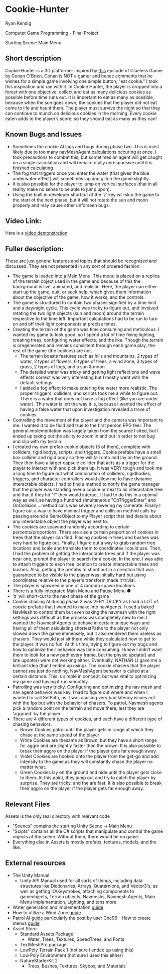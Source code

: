 # Cookie-Hunter
Ryan Kendig

Computer Game Programming - Final Project

Starting Scene: Main Menu 

## Short description
Cookie Hunter is a 3D platformer inspired by [this](https://www.youtube.com/watch?v=tw7Os-_BJMo) episode of Clueless Gamer by Conan O'Brien. Conan is NOT a gamer and hence comments that he wishes for a simple game involving one simple button, "eat cookie." I took this inspiration and ran with it. In Cookie Hunter, the player is dropped into a forest with one objective, collect and eat as many delicious cookies as possible before time runs out. It is important to eat as many as possible, because when the sun goes down, the cookies that the player did not eat come to life and haunt them. The player must survive the night so that they can continue to munch on delicious cookies in the morning. Every cookie eaten adds to the player’s score, so they should eat as many as they can! 

## Known Bugs and Issues
- Sometimes the cookie AI lags and bugs during phase two. This is most likely due to too many navMeshAgent calculations occuring at once. I took precautions to combat this, but sometimes an agent will get caught on a single calculation and will remain totally unresponsive until it is finished calculating
- The fog that triggers once you enter the water (that gives the blue underwater effect) will sometimes lag and glitch the game slightly.
- It is also possible for the player to jump on vertical surfaces (that in all reality make no sense to be able to jump upon). 
- Using the built in developer shortcut of the ‘z’ key will skip the game to the start of the next phase, but it will not rotate the sun and moon properly and may cause other unforseen bugs.
 
## Video Link:
Here is a [video demonstration](https://youtu.be/R7i6WLlpLeQ)


## Fuller description: 
These are just general features and topics that should be recognized and discussed. They are not presented in any sort of ordered fashion. 

- The game is loaded into a Main Menu. This menu is placed on a replica of the terrain object used in the game and because of this the background is live, animated, and realistic. Here, the player can either start up the game, quit, or seek help, which gives them information about the objective of the game, how it works, and the controls. 
- The game is structured to contain two phases signified by a time limit and a day/night cycle. This cycle was tricky to figure out, and involved rotating the two light objects (sun and moon) around the terrain respective to the time left. Important calculations had to be run to turn on and off their light components at precise times. 
- Creating the terrain of the game was time consuming and meticulous. I wanted my game to look good, so I spend a lot of time fixing lighting, creating trees, configuring water effects, and the like. Though the terrain is pregenerated and remains consistent through each game play, the rest of the game (the cookies) are not.  
	- The terrain boasts features such as hills and mountains, 2 types of water, 2 types of flowers, 6 types of trees, a wind zone, 3 types of grass, 2 types of logs, and a sun & moon 
	- The detailed water was tricky and getting light reflections and wave effects correct was very interesting but I mostly went with the default settings.
	- I added a fog effect to make entering the water more realistic. The proper triggers, colliders, and scripts took me a while to figure out. There is a water that does not have a fog effect (like you are under water). This water is left the way it is, because I wanted the effect of having a false water that upon investigation revealed a trove of cookies.  
- Controlling the movement of the player and the camera was important to me. I wanted it to be fluid and true to the first person RPG feel. The general implementation was largely taken from the source I cited, but I ended up taking out the ability to zoom in and out in order to not bug and clip with my terrain.
- I created my own prefab cookie objects (5 of them), complete with colliders, rigid bodys, scripts, and triggers. Cookie prefabs have a small box collider and rigid body so they will fall onto and lay on the ground. They then have a larger capsule collider that acts as a trigger for the player to interact with and pick them up. It was VERY tough and took me a long time to figure out what combination of colliders, rigidbodies, triggers, and character controllers would allow me to have dynamic interactable objects. I had to find a method to notify the game manager that the player was standing over a cookie or next to an interactable tree and that if they hit "f" they would interact. It had to do this in a optimal way as well, as having a hundred simultaneous "OnTriggerEnter" and OnCollision... method calls was severely lowering my ramerate. Finally I figure out a way to have minimal trigger and collision method calls by passing around a GameObject to my Player script that had details about any interactable object the player was next to.
- The cookies are spawned randomly according to certain percents/proportions. There are also a certain proportion of cookies in trees that the player can find. Placing cookies in trees and bushes was very hard to figure out. Finally, I figure out a way to grab random tree locations and scale and translate them to coordinates I could use. Then, I had the problem of getting the interactable trees and if the player was near one, prompt the player to search for a cookie. In the end, I was able to attach triggers to each tree location to create interactable trees and bushes. Also, getting the prefabs to shoot out in a direction that was guaranteed to be visible to the player was initially hard but using coordinates relative to the player's transform made it trivial. 
- The player is spawned in one of 4 random spawn locations
- There is a fully integrated Main Menu and Pause Menu ● 
- ‘z’ will short-cut to the next phase of the game
- Cookie chasing AI during phase 2 was VERY TRICKY as I had a LOT of cookie prefabs that I wanted to make into navAgents. I used a baked NavMesh to control them but even baking the navmesh with the right settings was difficult as the process was completely new to me. I wanted the NavmeshAgents to behave in certain unique ways and having all of them calculating shortestPaths to the player not only slowed down the game immensely, but it also rendered them useless as chasers. They would just sit there while they calculated how to get to the player. It was no fun. At this time, trying to figure out my bugs and how to optimize their behavior was time consuming. I knew I didn’t want them to look for a new path every frame, but the physic update() and late update() were not working either. Eventually, NATHAN LI gave me a brilliant idea (that I ended up using). The cookie chasers that the player cannot see just do nothing. NavMeshAgent behavior is culled at a certain distance. This is simple in concept, but was vital to optimizing my game and having it run smoothly.
- Patrolling was very tricky. Configuring and optimizing the nav mesh and nav agent behavior was key. I had to figure out where and when I wanted to call SetPath, as it was causing very bad latency issues not with the fps but with the behavior of chasers. To patrol, Navmesh agents pick a random point on the terrain and move there, lest they are ‘aggroed’ by the player.
- There are 4 different types of cookies, and each have a different type of chasing behaviors. 
	- Brown Cookies patrol until the player gets in range at which they chase at the same speed of the player 
	- White Cookies are thesame as Brown, but they have a short range for aggro and are slightly faster than the brown. It is also possible to break their aggro on the player if the player gets far enough away. 
	- Violet Cookies are hooked onto the player from the get-go and add intensity to the game as they will constantly chase the player no matter what. 
	- Green Cookies lay on the ground and hide until the player gets close to them. At this point, they jump out and try to catch the player by surprise. They are tricky, and the are fast. It is also possible to break their aggro on the player if the player gets far enough away.  
 
 ## Relevant Files
Assets is the only real directory with relevant code
 - "Scenes" contains the starting Unity Scene -> Main Menu
 - "Scipts" contains all the C# scripts that manipulate and control the game objects of the scene. Without them, there would be no game. 
 - Everything else in Assets is mostly prefabs, textures, models, and the like.
 
 ## External resources 
- The Unity Manual  
	- Unity API Manual used for all sorts of things, including data structures like Dictionaries, Arrays, Quaternions, and Vector3's, as well as getting IO/Keystrokes, attaching components to gameobjects, Terrain objects, Navmeshs, Navmesh Agents, Main Menu implementation, Lighting, and tons more 
- Water generation and implementation [guide](https://answers.unity.com/questions/442734/how-do-i-make-the-area-unde%20r-my-water-a-plane-look.html)
- How to utilize a Wind Zone [guide](https://www.youtube.com/watch?v=Lz8wEsvCWMs) 
- Patrol AI [guide](https://forum.unity.com/threads/solved-random-wander-ai-using-navmesh.327950/) particularly the post by user Cnc96  - How to create menus [guide](https://www.youtube.com/watch?v=zc8ac_qUXQY)
- Asset Store
	- Standard Assets Package 
		- Water, Trees, Textures, SpeedTrees, and Fonts 
	- TextMeshPro package
	- LowPoly Terrain Pack 1 (not sure I ended up using this) 
	- Low Poly Environment (not sure I used this either)
	- NatureStarterKit 2
		- Trees, Bushes, Textures, Skybox, and Materials 
